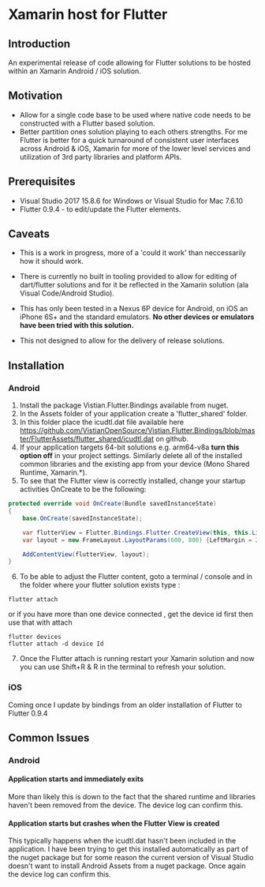 # Xamarin host for Flutter

## Introduction

An experimental release of code allowing for Flutter solutions to be hosted within an Xamarin Android / iOS solution.

## Motivation

* Allow for a single code base to be used where native code needs to be constructed with a Flutter based solution.
* Better partition ones solution playing to each others strengths. For me Flutter is better for a quick turnaround of consistent user interfaces across Android & iOS, Xamarin for more of the lower level services and utilization of 3rd party libraries and platform APIs.

## Prerequisites

* Visual Studio 2017 15.8.6 for Windows or Visual Studio for Mac 7.6.10
* Flutter 0.9.4 - to edit/update the Flutter elements.  

## Caveats

* This is a work in progress, more of a 'could it work' than neccessarily how it should work.  

* There is currently no built in tooling provided to allow for editing of dart/flutter solutions and for it be reflected in the Xamarin solution (ala Visual Code/Android Studio).

* This has only been tested in a Nexus 6P device for Android, on iOS an iPhone 6S+ and the standard emulators. **No other devices or emulators have been tried with this solution.**

* This not designed to allow for the delivery of release solutions.

## Installation

### Android

1. Install the package Vistian.Flutter.Bindings available from nuget.
2. In the Assets folder of your application create a 'flutter_shared' folder.
3. In this folder place the icudtl.dat file available here https://github.com/VistianOpenSource/Vistian.Flutter.Bindings/blob/master/FlutterAssets/flutter_shared/icudtl.dat on github.
4. If your application targets 64-bit solutions e.g. arm64-v8a **turn this option off** in your project settings. Similarly delete all of the installed common libraries and the existing app from your device (Mono Shared Runtime, Xamarin.*).
5. To see that the Flutter view is correctly installed, change your startup activities OnCreate to be the following:

```C#
protected override void OnCreate(Bundle savedInstanceState)
{
    base.OnCreate(savedInstanceState);

    var flutterView = Flutter.Bindings.Flutter.CreateView(this, this.Lifecycle, "home");
    var layout = new FrameLayout.LayoutParams(600, 800) {LeftMargin = 200, TopMargin = 400};

    AddContentView(flutterView, layout);
}
```

6. To be able to adjust the Flutter content, goto a terminal / console and in the folder where your flutter solution exists type :

```
flutter attach 
```
or if you have more than one device connected , get the device id first then use that with attach
```
flutter devices
flutter attach -d device Id

```
7. Once the Flutter attach is running restart your Xamarin solution and now you can use Shift+R & R in the terminal to refresh your solution.

### iOS

Coming once I update by bindings from an older installation of Flutter to Flutter 0.9.4

## Common Issues

### Android

#### Application starts and immediately exits

More than likely this is down to the fact that the shared runtime and libraries haven't been removed from the device. The device log can confirm this.

#### Application starts but crashes when the Flutter View is created

This typically happens when the icudtl.dat hasn't been included in the application.  I have been trying to get this installed automatically as part of the nuget package but for some reason the current version of Visual Studio doesn't want to install Android Assets from a nuget package. Once again the device log can confirm this.

